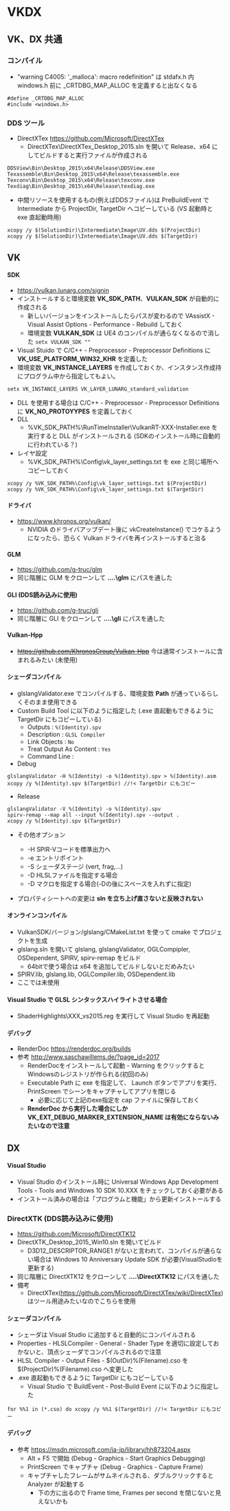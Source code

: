 ﻿# VKDX

## VK、DX 共通

### コンパイル
* "warning C4005: '_malloca': macro redefinition" は stdafx.h 内 windows.h 前に _CRTDBG_MAP_ALLOC を定義すると出なくなる
~~~
#define _CRTDBG_MAP_ALLOC
#include <windows.h>
~~~
### DDS ツール
* DirectXTex https://github.com/Microsoft/DirectXTex
  * DirectXTex\DirectXTex_Desktop_2015.sln を開いて Release、x64 にしてビルドすると実行ファイルが作成される
~~~
DDSView\Bin\Desktop_2015\x64\Release\DDSView.exe
Texassemble\Bin\Desktop_2015\x64\Release\texassemble.exe
Texconv\Bin\Desktop_2015\x64\Release\texconv.exe
Texdiag\Bin\Desktop_2015\x64\Release\texdiag.exe
~~~

* 中間リソースを使用するもの(例えばDDSファイル)は PreBuildEvent で Intermediate から ProjectDir, TargetDir へコピーしている (VS 起動時と exe 直起動時用)
~~~
xcopy /y $(SolutionDir)\Intermediate\Image\UV.dds $(ProjectDir)
xcopy /y $(SolutionDir)\Intermediate\Image\UV.dds $(TargetDir)
~~~

## VK

#### SDK
* https://vulkan.lunarg.com/signin
* インストールすると環境変数 **VK_SDK_PATH**、**VULKAN_SDK** が自動的に作成される
	* 新しいバージョンをインストールしたらパスが変わるので VAssistX - Visual Assist Options - Performance - Rebuild しておく
	* 環境変数 **VULKAN_SDK** は UE4 のコンパイルが通らなくなるので消した `setx VULKAN_SDK ""`
* Visual Stuido で C/C++ - Preprocessor - Preprocessor Definitions に **VK_USE_PLATFORM_WIN32_KHR** を定義した
* 環境変数 **VK_INSTANCE_LAYERS** を作成しておくか、インスタンス作成持にプログラム中から指定してもよい。
~~~
setx VK_INSTANCE_LAYERS VK_LAYER_LUNARG_standard_validation
~~~
* DLL を使用する場合は C/C++ - Preprocessor - Preprocessor Definitions に **VK_NO_PROTOYYPES** を定義しておく
* DLL
	* %VK_SDK_PATH%\RunTimeInstaller\VulkanRT-XXX-Installer.exe を実行すると DLL がインストールされる (SDKのインストール時に自動的に行われている？)
* レイヤ設定
	* %VK_SDK_PATH%\Config\vk_layer_settings.txt を exe と同じ場所へコピーしておく
~~~
xcopy /y %VK_SDK_PATH%\Config\vk_layer_settings.txt $(ProjectDir)
xcopy /y %VK_SDK_PATH%\Config\vk_layer_settings.txt $(TargetDir)
~~~

#### ドライバ
* https://www.khronos.org/vulkan/
	* NVIDIA のドライバアップデート後に vkCreateInstance() でコケるようになったら、恐らく Vulkan ドライバを再インストールすると治る

#### GLM
* https://github.com/g-truc/glm
* 同じ階層に GLM をクローンして **..\..\glm** にパスを通した

#### GLI (DDS読み込みに使用)
* https://github.com/g-truc/gli
* 同じ階層に GLI をクローンして **..\..\gli** にパスを通した

#### Vulkan-Hpp
* ~~https://github.com/KhronosGroup/Vulkan-Hpp~~ 今は通常インストールに含まれるみたい (未使用)

#### シェーダコンパイル
* glslangValidator.exe でコンパイルする、環境変数 **Path** が通っているらしくそのまま使用できる
* Custom Build Tool に以下のように指定した (.exe 直起動もできるように TargetDir にもコピーしている)
	* Outputs : `%(Identity).spv`
	* Description : `GLSL Compiler`
	* Link Objects : `No`
	* Treat Output As Content : `Yes`
	* Command Line :
* Debug
~~~
glslangValidator -H %(Identity) -o %(Identity).spv > %(Identity).asm
xcopy /y %(Identity).spv $(TargetDir) //!< TargetDir にもコピー
~~~
* Release
~~~
glslangValidator -V %(Identity) -o %(Identity).spv
spirv-remap --map all --input %(Identity).spv --output .
xcopy /y %(Identity).spv $(TargetDir)
~~~
* その他オプション
  * -H SPIR-Vコードを標準出力へ
  * -e エントリポイント
  * -S シェーダステージ (vert, frag,...)
  * -D HLSLファイルを指定する場合
  * -D マクロを指定する場合(-Dの後にスペースを入れずに指定)
    
* プロパティシートへの変更は **sln を立ち上げ直さないと反映されない**

#### オンラインコンパイル
* VulkanSDK/バージョン/glslang/CMakeList.txt を使って cmake でプロジェクトを生成
* glslang.sln を開いて glslang, glslangValidator, OGLCompipler, OSDependent, SPIRV, spirv-remap をビルド
	* 64bitで使う場合は x64 を追加してビルドしないとだめみたい
* SPIRV.lib, glslang.lib, OGLCompiler.lib, OSDependent.lib
* ここでは未使用

#### Visual Studio で GLSL シンタックスハイライトさせる場合
* ShaderHighlights\XXX_vs2015.reg を実行して Visual Studio を再起動 

#### デバッグ
* RenderDoc https://renderdoc.org/builds
* 参考 http://www.saschawillems.de/?page_id=2017
	* RenderDocをインストールして起動 - Warning をクリックするとWindowsのレジストリが作られる(初回のみ)
	* Executable Path に exe を指定して、 Launch ボタンでアプリを実行、PrintScreen でシーンをキャプチャしてアプリを閉じる
		* 必要に応じて上記のexe指定を cap ファイルに保存しておく
	* **RenderDoc から実行した場合にしか VK_EXT_DEBUG_MARKER_EXTENSION_NAME は有効にならないみたいなので注意**

## DX

#### Visual Studio
 * Visual Studio のインストール時に Universal Windows App Development Tools - Tools and Windows 10 SDK 10.XXX をチェックしておく必要がある
 * インストール済みの場合は「プログラムと機能」から更新インストールする 

### DirectXTK (DDS読み込みに使用)
* https://github.com/Microsoft/DirectXTK12
* DirectXTK_Desktop_2015_Win10.sln を開いてビルド
	* D3D12_DESCRIPTOR_RANGE1 がないと言われて、コンパイルが通らない場合は  Windows 10 Anniversary Update SDK が必要(VisualStudioを更新する)
* 同じ階層に DirectXTK12 をクローンして **..\..\DirectXTK12** にパスを通した
* 備考
	* DirectXTex(https://github.com/Microsoft/DirectXTex/wiki/DirectXTex) はツール用途みたいなのでこちらを使用

#### シェーダコンパイル
* シェーダは Visual Studio に追加すると自動的にコンパイルされる
* Properties - HLSLCompiler - General - Shader Type を適切に設定しておかないと、頂点シェーダでコンパイルされるので注意
* HLSL Compiler - Output Files - $(OutDir)%(Filename).cso を $(ProjectDir)%(Filename).cso へ変更した
* .exe 直起動もできるように TargetDir にもコピーしている
	* Visual Studio で BuildEvent - Post-Build Event に以下のように指定した
~~~
for %%1 in (*.cso) do xcopy /y %%1 $(TargetDir) //!< TargetDir にもコピー
~~~

#### デバッグ
 * 参考 https://msdn.microsoft.com/ja-jp/library/hh873204.aspx
	* Alt + F5 で開始 (Debug - Graphics - Start Graphics Debugging)
	* PrintScreen でキャプチャ (Debug - Graphics - Capture Frame)
	* キャプチャしたフレームがサムネイルされる、ダブルクリックすると Analyzer が起動する
		* 下の方に出るので Frame time, Frames per second を閉じないと見えないかも

<!-- 
## プロジェクトの追加方法 (自分用覚書)
 * ソリューションを右クリック - Add - New Project で Win32 Project
 * プロジェクトを右クリック - Retarget SDK Verson で 10以上にする

#### DX
 * プロパティマネージャで Add Existing Property Sheet... - Props/HLSL.props、(Props/DXTK(Debug).prop)
 * Header Files に Win.h、DX.h、DXExt.h、(DXImage.h) を追加 
 * Source Files に Win.cpp、DX.cpp、DXExt.cpp、(DXImage.cpp) を追加
 * XxxDX.h、XxxDX.cpp, stdafx.h は既存のものを参考に編集 (#pragma region Code でマークしてある)
 * Shader Files フォルダを作成し、シェーダを突っ込む
  * 右クリック - プロパティ - Configuration Propeties - General
   * Excluded From Build を No
   * Content を Yes
  * 右クリック - プロパティ - HLSL Compiler - General - Shader Type でタイプを適切に選択しておく

#### VK
 * プロパティマネージャで Add Existing Property Sheet... - Props/VK.props、Props/GLSL(REMAP).props、Props/GLM.prop、(Props/GLI.prop)
 * Header Files に Win.h、VK.h、VKExt.h、(VKImage.h) を追加
 * Source Files に Win.cpp、VK.cpp、VKExt.cpp、(VKImage.cpp) を追加
 * XxxVK.h、XxxVK.cpp は既存のものを参考に編集 (#pragma region Code でマークしてある)
 * Shader Files フォルダを作成し、シェーダを突っ込む
  * 拡張子を glslangValidator に沿うようにタイプを選択しておく。(.vert、.frag、...)
  * 右クリック - プロパティ - Configuration Propeties - General
    * Excluded From Build を No
    * Content を Yes
    * Item Type を Custom Build Tool
   * 適用 - Custom Build Tool 項目が追加されるので GLSL Compiler になっていることを確認 (↑のプロパティを先に設定しておくこと)
 -->

<!-- 
## FBX

 * 環境変数 **FBX_SDK_PATH** を定義しておく
 * 環境変数 **Path** に DLL のパスを通しておく
 ~~~
 Path=%Path%:%FBX_SDK_PATH%\lib\vs2015\x64\debug
 Path=%Path%:%FBX_SDK_PATH%\lib\vs2015\x64\release
 ~~~
 
 ## OPENCV
 
 * 環境変数 **OPENCV_SDK_PATH** を定義しておく
 * 環境変数 **Path** に DLL のパスを通しておく
 ~~~
 Path=%Path%:%OPENCV_SDK_PATH%\x64\vc14\bin
 ~~~
 -->

<!--
TODO

# VK
- ウインドウサイズ変更時の処理 OnSize() スワップチェインのりサイズ
- デプスステンシルを有効にして試してない(Billboard)
- コンピュートの検証(テクスチャを準備する)
- DebugMarkerが使えなくなった
- ストレージバッファ、ユニフォームテクセルバッファ、ストレージテクセルバッファの検証
- マルチスレッドでのコマンド作成(テストコード止まり)
- ユニフォームバッファ、テクスチャ(NormalMap)

# DX
- ウインドウサイズ変更時の処理 OnSize() スワップチェインのりサイズ
- デプスステンシルを有効にして試してない(Billboard)
- コンピュートの検証(テクスチャを準備する)
- PushConstants 相当を調査
- コマンドリスト、グラフィクスコマンドリストまわりをまとめる
- クリアカラーまわりがVKと同様にできるか検証
- コンスタントバッファ、テクスチャ(NormalMap)

* インスタンシング
* GSインスタンシング
* ポストプロセス
* プロシージャルテクスチャ

* テクスチャ
	* CUBEマップ
	* ディスプレースメント
	* 圧縮テクスチャ

* FBX
	* アニメーション

* Gバッファ
	* シャドウマップ
	* SSAO
 --> 